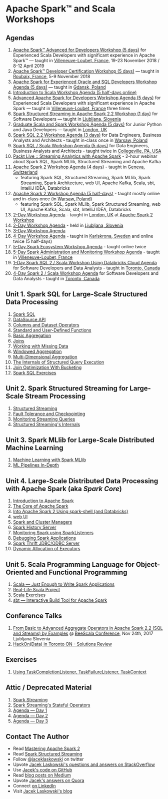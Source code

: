 # Apache Spark™ and Scala Workshops

## Agendas

1. [Apache Spark™ Advanced for Developers Workshop (5 days)](http://blog.jaceklaskowski.pl/spark-workshop/slides/00_agenda-5-days-Apache-Spark-Advanced-for-Developers.html) for Experienced Scala Developers with significant experience in Apache Spark™ &mdash; taught in [Villeneuve-Loubet, France](https://en.wikipedia.org/wiki/Villeneuve-Loubet), 19-23 November 2018 / 8-12 April 2019
1. [Apache Spark™ Developer Certification Workshop (5 days)](http://blog.jaceklaskowski.pl/spark-workshop/slides/00_agenda-5-days-Apache-Spark-Developer-Certification.html) &mdash; taught in [Roubaix, France](https://en.wikipedia.org/wiki/Roubaix), 5-9 November 2018
1. [Apache Spark for Experienced Oracle and SQL Developers Workshop Agenda (5 days)](http://blog.jaceklaskowski.pl/spark-workshop/slides/00_agenda-5-days-Apache-Spark-for-Experienced-Oracle-and-SQL-Developers.html) &mdash; taught in [Gdansk, Poland](https://en.wikipedia.org/wiki/Gda%C5%84sk)
1. [Introduction to Scala Workshop Agenda (5 half-days online)](http://blog.jaceklaskowski.pl/spark-workshop/slides/00_agenda-5-days-online-intro-to-scala.html)
1. [Advanced Apache Spark for Developers Workshop Agenda (5 days)](http://blog.jaceklaskowski.pl/spark-workshop/slides/00_agenda-5-days-advanced-spark-developers.html) for Experienced Scala Developers with significant experience in Apache Spark &mdash; taught in [Villeneuve-Loubet, France](https://en.wikipedia.org/wiki/Villeneuve-Loubet) three times
1. [Spark Structured Streaming in Apache Spark 2.2 Workshop (1 day)](http://blog.jaceklaskowski.pl/spark-workshop/slides/00_agenda-1-day-spark-structured-streaming.html) for Software Developers &mdash; taught in [Ljubljana, Slovenia](https://en.wikipedia.org/wiki/Ljubljana)
1. [Graduate Scala and Spark Workshop Agenda (5 days)](http://blog.jaceklaskowski.pl/spark-workshop/slides/00_agenda-5-days-graduate-scala-spark.html) for Junior Python and Java Developers &mdash; taught in [London, UK](https://en.wikipedia.org/wiki/London)
1. [Spark SQL 2.2 Workshop Agenda (3 days)](http://blog.jaceklaskowski.pl/spark-workshop/slides/00_agenda-3-days-Spark-SQL.html) for Data Engineers, Business Analysts and Architects - taught in-class once in [Warsaw, Poland](https://en.wikipedia.org/wiki/Warsaw)
1. [Spark SQL / Scala Workshop Agenda (5 days)](http://blog.jaceklaskowski.pl/spark-workshop/slides/00_agenda-5-days-Scala-SparkSQL.html) for Data Engineers, Business Analysts and Architects - taught twice in [Collegeville, PA, USA](https://en.wikipedia.org/wiki/Collegeville,_Pennsylvania)
1. [Packt Live :: Streaming Analytics with Apache Spark](http://blog.jaceklaskowski.pl/spark-workshop/slides/00_Packt_Live_Streaming_Analytics.html) - 2-hour webinar about Spark SQL, Spark MLlib, Structured Streaming and Apache Kafka
1. [Apache Spark 2 Workshop Agenda (4 days)](http://blog.jaceklaskowski.pl/spark-workshop/slides/00_agenda-4-days-Scala-SparkSQL-Streaming-MLlib-Kafka.html) - taught in [Geneva, Switzerland](https://en.wikipedia.org/wiki/Geneva)
    * featuring Spark SQL, Structured Streaming, Spark MLlib, Spark Streaming, Spark Architecture, web UI, Apache Kafka, Scala, sbt, IntelliJ IDEA, Databricks
1. [Apache Spark 2 Workshop Agenda (5 half-days)](http://blog.jaceklaskowski.pl/spark-workshop/slides/00_agenda-5-half-days-Scala-SparkSQL-SparkMLlib-Kafka.html) - taught mostly online and in-class once (in [Warsaw, Poland](https://en.wikipedia.org/wiki/Warsaw))
    * featuring Spark SQL, Spark MLlib, Spark Structured Streaming, web UI, Apache Kafka, Scala, sbt, IntelliJ IDEA, Databricks
1. [2-Day Workshop Agenda](http://blog.jaceklaskowski.pl/spark-workshop/slides/00_agenda-2-days.html) - taught in [London, UK](https://en.wikipedia.org/wiki/London) at [Apache Spark 2 Workshop](http://www.meetup.com/London-Spark-Coding-Dojo/events/233488536/)
1. [2-Day Workshop Agenda](http://blog.jaceklaskowski.pl/spark-workshop/slides/00_agenda-2-days-ljubljana.html) - held in [Ljubljana, Slovenia](https://en.wikipedia.org/wiki/Ljubljana)
1. [3-Day Workshop Agenda](http://blog.jaceklaskowski.pl/spark-workshop/slides/00_agenda.html)
1. [4-Day Workshop Agenda](http://blog.jaceklaskowski.pl/spark-workshop/slides/00_agenda-4-days.html) - taught in [Karlskrona, Sweden](https://en.wikipedia.org/wiki/Karlskrona) and online twice (5 half-days)
1. [5-Day Spark Ecosystem Workshop Agenda](http://blog.jaceklaskowski.pl/spark-workshop/slides/00_agenda-5-days-Spark-Ecosystem.html) - taught online twice
1. [5-Day Spark Administration and Monitoring Workshop Agenda](http://blog.jaceklaskowski.pl/spark-workshop/slides/00_agenda-5-days-Spark-Administration-Monitoring.html) - taught in [Villeneuve-Loubet, France](https://en.wikipedia.org/wiki/Villeneuve-Loubet)
1. [1-Day Spark SQL 2 / Scala Workshop Using Databricks Cloud Agenda](http://blog.jaceklaskowski.pl/spark-workshop/slides/00_agenda-1-day-SparkSQL-Databricks-Cloud.html) for Software Developers and Data Analysts - taught in [Toronto, Canada](https://en.wikipedia.org/wiki/Toronto)
1. [4-Day Spark 2 / Scala Workshop Agenda](http://blog.jaceklaskowski.pl/spark-workshop/slides/00_agenda-4-days-toronto.html) for Software Developers and Data Analysts - taught in [Toronto, Canada](https://en.wikipedia.org/wiki/Toronto)

## Unit 1. Spark SQL for Large-Scale Structured Data Processing

1. [Spark SQL](http://blog.jaceklaskowski.pl/spark-workshop/slides/spark-sql.html)
2. [DataSource API](http://blog.jaceklaskowski.pl/spark-workshop/slides/01_datasource.html)
3. [Columns and Dataset Operators](http://blog.jaceklaskowski.pl/spark-workshop/slides/spark-sql-columns-and-dataset-operators.html)
4. [Standard and User-Defined Functions](http://blog.jaceklaskowski.pl/spark-workshop/slides/spark-sql-standard-functions-udfs.html)
5. [Basic Aggregation](http://blog.jaceklaskowski.pl/spark-workshop/slides/spark-sql-basic-aggregation.html)
6. [Joins](http://blog.jaceklaskowski.pl/spark-workshop/slides/spark-sql-joins.html)
7. [Working with Missing Data](http://blog.jaceklaskowski.pl/spark-workshop/slides/spark-sql-Working-with-Missing-Data.html)
8. [Windowed Aggregation](http://blog.jaceklaskowski.pl/spark-workshop/slides/spark-sql-windowed-aggregation.html)
9. [Multi-Dimensional Aggregation](http://blog.jaceklaskowski.pl/spark-workshop/slides/02-spark-sql-multi-dimensional-aggregation.html)
10. [The Internals of Structured Query Execution](http://blog.jaceklaskowski.pl/spark-workshop/slides/spark-sql-internals-of-structured-query-execution.html)
11. [Join Optimization With Bucketing](http://blog.jaceklaskowski.pl/spark-workshop/slides/spark-sql-bucketing.html)
12. [Spark SQL Exercises](http://blog.jaceklaskowski.pl/spark-workshop/slides/spark-sql-exercises.html)

## Unit 2. Spark Structured Streaming for Large-Scale Stream Processing

1. [Structured Streaming](http://blog.jaceklaskowski.pl/spark-workshop/slides/spark-structured-streaming.html)
2. [Fault Tolerance and Checkpointing](http://blog.jaceklaskowski.pl/spark-workshop/slides/structured-streaming-checkpointing.html)
3. [Monitoring Streaming Queries](http://blog.jaceklaskowski.pl/spark-workshop/slides/structured-streaming-monitoring.html)
4. [Structured Streaming's Internals](http://blog.jaceklaskowski.pl/spark-workshop/slides/structured-streaming-internals.html)

## Unit 3. Spark MLlib for Large-Scale Distributed Machine Learning

1. [Machine Learning with Spark MLlib](http://blog.jaceklaskowski.pl/spark-workshop/slides/spark-mllib.html)
2. [ML Pipelines In-Depth](http://blog.jaceklaskowski.pl/spark-workshop/slides/spark-mllib-ml-pipelines.html)

## Unit 4. Large-Scale Distributed Data Processing with Apache Spark (aka _Spark Core_)

1. [Introduction to Apache Spark](http://blog.jaceklaskowski.pl/spark-workshop/slides/01_introduction-to-spark.html)
2. [The Core of Apache Spark](http://blog.jaceklaskowski.pl/spark-workshop/slides/spark-core.html)
3. [Into Apache Spark 2 Using spark-shell (and Databricks)](http://blog.jaceklaskowski.pl/spark-workshop/slides/01_Spark-Intro-Using-Spark-Shell.html)
4. [web UI](http://blog.jaceklaskowski.pl/spark-workshop/slides/spark-core-webui.html)
5. [Spark and Cluster Managers](http://blog.jaceklaskowski.pl/spark-workshop/slides/11_SparkCore-Cluster-Managers.html)
6. [Spark History Server](http://blog.jaceklaskowski.pl/spark-workshop/slides/12_SparkCore-Spark-History-Server.html)
7. [Monitoring Spark using SparkListeners](http://blog.jaceklaskowski.pl/spark-workshop/slides/spark-core-monitoring-sparklisteners.html)
8. [Debugging Spark Applications](http://blog.jaceklaskowski.pl/spark-workshop/slides/02_debugging-spark.html)
9. [Spark Thrift JDBC/ODBC Server](http://blog.jaceklaskowski.pl/spark-workshop/slides/09_SparkSQL-Spark-Thrift-Server.html)
10. [Dynamic Allocation of Executors](http://blog.jaceklaskowski.pl/spark-workshop/slides/07_Spark-Core-Dynamic-Allocation-Of-Executors.html)

## Unit 5. Scala Programming Language for Object-Oriented and Functional Programming

1. [Scala &mdash; Just Enough to Write Spark Applications](http://blog.jaceklaskowski.pl/spark-workshop/slides/02_scala.html)
2. [Real-Life Scala Project](http://blog.jaceklaskowski.pl/spark-workshop/slides/02_scala-real-life-project.html)
3. [Scala Exercises](http://blog.jaceklaskowski.pl/spark-workshop/slides/02_scala-exercises.html)
4. [sbt &mdash; Interactive Build Tool for Apache Spark](http://blog.jaceklaskowski.pl/spark-workshop/slides/02_sbt.html)

## Conference Talks

1. [From Basic to Advanced Aggregate Operators in Apache Spark 2.2 (SQL and Streams) by Examples](http://blog.jaceklaskowski.pl/spark-workshop/slides/beescala-nov-24-spark-sql-streaming-from-basic-to-advanced-aggregates.html) @ [BeeScala Conference](https://www.bee-scala.org), Nov 24th, 2017 Ljubljana Slovenia
1. [HackOn(Data) in Toronto ON - Solutions Review](http://blog.jaceklaskowski.pl/spark-workshop/slides/hackondata-solutions-review.html)

## Exercises

1. [Using TaskCompletionListener, TaskFailureListener, TaskContext](http://blog.jaceklaskowski.pl/spark-workshop/slides/exercise-TaskCompletionListener-TaskFailureListener-TaskContext.html)

## Attic / Deprecated Material

1. [Spark Streaming](http://blog.jaceklaskowski.pl/spark-workshop/slides/04_spark_streaming.html)
1. [Spark Streaming's Stateful Operators](http://blog.jaceklaskowski.pl/spark-workshop/slides/04_SparkStreaming-Stateful-Operators.html)
1. [Agenda &mdash; Day 1](http://blog.jaceklaskowski.pl/spark-workshop/slides/01_agenda.html)
1. [Agenda &mdash; Day 2](http://blog.jaceklaskowski.pl/spark-workshop/slides/02_agenda.html)
1. [Agenda &mdash; Day 3](http://blog.jaceklaskowski.pl/spark-workshop/slides/03_agenda.html)

## Contact The Author

* Read [Mastering Apache Spark 2](https://bit.ly/mastering-apache-spark)
* Read [Spark Structured Streaming](https://bit.ly/spark-structured-streaming)
* Follow [@jaceklaskowski](https://twitter.com/jaceklaskowski) on twitter
* Upvote [Jacek Laskowski's questions and answers on StackOverflow](http://stackoverflow.com/users/1305344/jacek-laskowski)
* Use [Jacek's code on GitHub](https://github.com/jaceklaskowski)
* Read [blog posts on Medium](https://medium.com/@jaceklaskowski)
* Upvote [Jacek's answers on Quora](https://www.quora.com/profile/Jacek-Laskowski)
* Connect [on LinkedIn](https://www.linkedin.com/in/jaceklaskowski/)
* Visit [Jacek Laskowski's blog](https://blog.jaceklaskowski.pl)
